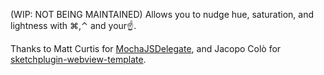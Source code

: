 (WIP: NOT BEING MAINTAINED) Allows you to nudge hue, saturation, and lightness with ⌘,⌃ and your☝️.

Thanks to Matt Curtis for [MochaJSDelegate](https://github.com/matt-curtis/MochaJSDelegate), and Jacopo Colò for [sketchplugin-webview-template](https://github.com/jacopocolo/sketchplugin-webview-template).
